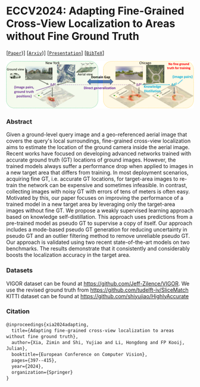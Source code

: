 # ECCV2024: Adapting Fine-Grained Cross-View Localization to Areas without Fine Ground Truth
[[`Paper`](https://link.springer.com/chapter/10.1007/978-3-031-72751-1_23))] [[`Arxiv`](https://arxiv.org/abs/2406.00474))] [[`Presentation`](https://www.youtube.com/watch?v=U9njuEIdVL8)] [[`BibTeX`](#citation)]

![](figures/overview.png)


### Abstract
Given a ground-level query image and a geo-referenced aerial image that covers the query's local surroundings, fine-grained cross-view localization aims to estimate the location of the ground camera inside the aerial image. Recent works have focused on developing advanced networks trained with accurate ground truth (GT) locations of ground images. However, the trained models always suffer a performance drop when applied to images in a new target area that differs from training. In most deployment scenarios, acquiring fine GT, i.e. accurate GT locations, for target-area images to re-train the network can be expensive and sometimes infeasible. In contrast, collecting images with noisy GT with errors of tens of meters is often easy. Motivated by this, our paper focuses on improving the performance of a trained model in a new target area by leveraging only the target-area images without fine GT. We propose a weakly supervised learning approach based on knowledge self-distillation. This approach uses predictions from a pre-trained model as pseudo GT to supervise a copy of itself. Our approach includes a mode-based pseudo GT generation for reducing uncertainty in pseudo GT and an outlier filtering method to remove unreliable pseudo GT. Our approach is validated using two recent state-of-the-art models on two benchmarks. The results demonstrate that it consistently and considerably boosts the localization accuracy in the target area.

### Datasets
VIGOR dataset can be found at https://github.com/Jeff-Zilence/VIGOR.
We use the revised ground truth from https://github.com/tudelft-iv/SliceMatch <br />
KITTI dataset can be found at https://github.com/shiyujiao/HighlyAccurate <br />



### Citation
```
@inproceedings{xia2024adapting,
  title={Adapting fine-grained cross-view localization to areas without fine ground truth},
  author={Xia, Zimin and Shi, Yujiao and Li, Hongdong and FP Kooij, Julian},
  booktitle={European Conference on Computer Vision},
  pages={397--415},
  year={2024},
  organization={Springer}
}
```
